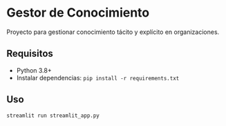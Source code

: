# Gestor de Conocimiento
Proyecto para gestionar conocimiento tácito y explícito en organizaciones.

## Requisitos
- Python 3.8+
- Instalar dependencias: `pip install -r requirements.txt`

## Uso
```bash
streamlit run streamlit_app.py

